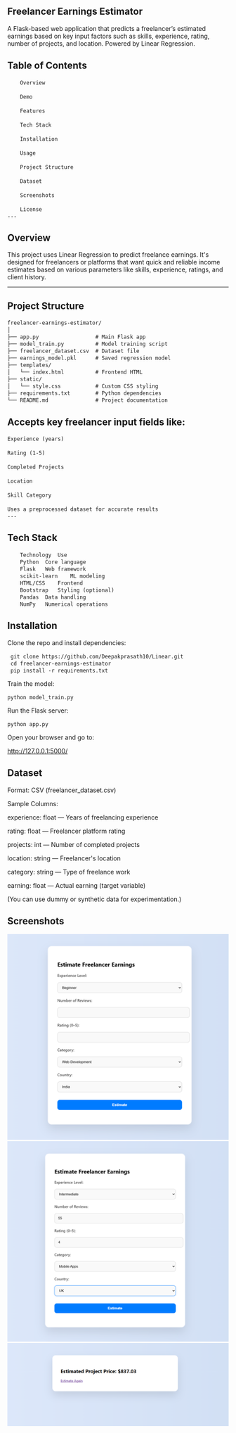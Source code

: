 
## Freelancer Earnings Estimator
A Flask-based web application that predicts a freelancer’s estimated earnings based on key input factors such as skills, experience, rating, number of projects, and location. Powered by Linear Regression.

## Table of Contents
        Overview

        Demo

        Features

        Tech Stack

        Installation

        Usage

        Project Structure

        Dataset

        Screenshots

        License
    ---

## Overview

   This project uses Linear Regression to predict freelance earnings. It's designed for freelancers or platforms that want quick and reliable income estimates based on various parameters like skills, experience, ratings, and client history.

---
## Project Structure
```
freelancer-earnings-estimator/
│
├── app.py                  # Main Flask app
├── model_train.py          # Model training script
├── freelancer_dataset.csv  # Dataset file
├── earnings_model.pkl      # Saved regression model
├── templates/
│   └── index.html          # Frontend HTML
├── static/
│   └── style.css           # Custom CSS styling
├── requirements.txt        # Python dependencies
└── README.md               # Project documentation
```
## Accepts key freelancer input fields like:

    Experience (years)

    Rating (1-5)

    Completed Projects

    Location

    Skill Category

    Uses a preprocessed dataset for accurate results
    ---

## Tech Stack
        Technology	Use
        Python	Core language
        Flask	Web framework
        scikit-learn	ML modeling
        HTML/CSS	Frontend
        Bootstrap	Styling (optional)
        Pandas	Data handling
        NumPy	Numerical operations

## Installation
Clone the repo and install dependencies:
```
 git clone https://github.com/Deepakprasath10/Linear.git
 cd freelancer-earnings-estimator
 pip install -r requirements.txt
```
Train the model:
```
python model_train.py
```

Run the Flask server:

```
python app.py
```
Open your browser and go to:

http://127.0.0.1:5000/

##  Dataset
Format: CSV (freelancer_dataset.csv)

Sample Columns:

experience: float — Years of freelancing experience

rating: float — Freelancer platform rating

projects: int — Number of completed projects

location: string — Freelancer's location

category: string — Type of freelance work

earning: float — Actual earning (target variable)

(You can use dummy or synthetic data for experimentation.)

## Screenshots

![alt text](<Screenshot 2025-08-01 185454.png>)
![alt text](<Screenshot 2025-08-01 185519.png>)
![alt text](<Screenshot 2025-08-01 185528.png>)